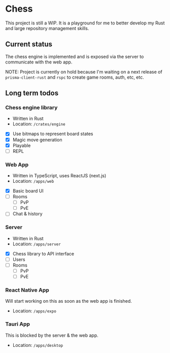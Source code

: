 # Chess
This project is still a WIP.
It is a playground for me to better develop my Rust and large repository management skills.

## Current status
The chess engine is implemented and is exposed via the server to communicate with the web app.

NOTE: Project is currently on hold because I'm waiting on a next release of `prisma-client-rust` and `rspc` to create game rooms, auth, etc, etc.

## Long term todos
### Chess engine library
 - Written in Rust
 - Location: `/crates/engine`
 - [x] Use bitmaps to represent board states
 - [x] Magic move generation
 - [x] Playable
 - [ ] REPL

### Web App
 - Written in TypeScript, uses ReactJS (next.js)
 - Location: `/apps/web`
 - [x] Basic board UI
 - [ ] Rooms
   - [ ] PvP
   - [ ] PvE
 - [ ] Chat & history

### Server
 - Written in Rust
 - Location: `/apps/server`
 - [x] Chess library to API interface
 - [ ] Users
 - [ ] Rooms
   - [ ] PvP
   - [ ] PvE
      
### React Native App
Will start working on this as soon as the web app is finished.
 - Location: `/apps/expo`

### Tauri App
This is blocked by the server & the web app.
 - Location: `/apps/desktop`

